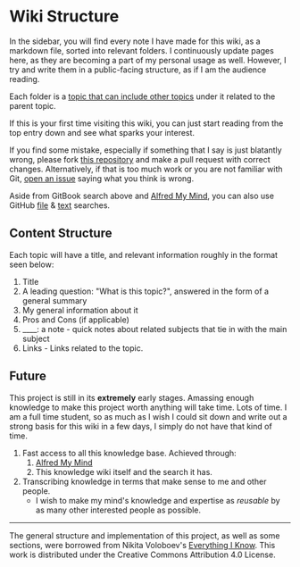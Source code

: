 # Wiki Structure

In the sidebar, you will find every note I have made for this wiki, as a markdown file, sorted into relevant folders. I continuously update pages here, as they are becoming a part of my personal usage as well. However, I try and write them in a public-facing structure, as if I am the audience reading. 

Each folder is a [topic that can include other topics](https://github.com/ennation/my-knowledge/blob/main/SUMMARY.md) under it related to the parent topic.

If this is your first time visiting this wiki, you can just start reading from the top entry down and see what sparks your interest.

<!--
For super fast access of this wiki, I advise you to try out [Alfred My Mind](https://github.com/nikitavoloboev/alfred-my-mind).
-->

If you find some mistake, especially if something that I say is just blatantly wrong, please fork [this repository](https://github.com/ennation/my-knowledge) and make a pull request with correct changes. Alternatively, if that is too much work or you are not familiar with Git, [open an issue](https://github.com/ennation/my-knowledge/issues/new) saying what you think is wrong.

Aside from GitBook search above and [Alfred My Mind](https://github.com/nikitavoloboev/alfred-my-mind), you can also use GitHub [file](https://github.com/nikitavoloboev/knowledge/find/master) & [text](https://github.com/nikitavoloboev/knowledge/search?q=karabiner&unscoped_q=karabiner) searches.

## Content Structure

Each topic will have a title, and relevant information roughly in the format seen below:

1. Title
2. A leading question: "What is this topic?", answered in the form of a general summary
3. My general information about it
4. Pros and Cons (if applicable)
5. ____: a note - quick notes about related subjects that tie in with the main subject
5. Links - Links related to the topic.

<!--
If you are interested in how I maintain and write this wiki, I wrote about it in detail [here](../other/wiki-workflow.md).
-->

## Future

This project is still in its **extremely** early stages. Amassing enough knowledge to make this project worth anything will take time. Lots of time. I am a full time student, so as much as I wish I could sit down and write out a strong basis for this wiki in a few days, I simply do not have that kind of time.

1. Fast access to all this knowledge base. Achieved through:
   1. [Alfred My Mind](https://github.com/nikitavoloboev/alfred-my-mind)
   2. This knowledge wiki itself and the search it has.
2. Transcribing knowledge in terms that make sense to me and other people.
   -  I wish to make my mind's knowledge and expertise as _reusable_ by as many other interested people as possible.

---
The general structure and implementation of this project, as well as some sections, were borrowed from Nikita Voloboev's [Everything I Know](https://wiki.nikitavoloboev.xyz). This work is distributed under the Creative Commons Attribution 4.0 License.